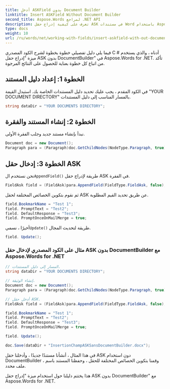 ```yaml
---
title: أدخل ASKField بدون Document Builder
linktitle: Insert ASKField Without Document Builder
second_title: Aspose.Words لمراجع .NET API
description: تعرف على كيفية إدراج حقل ASK في مستندات Word باستخدام Aspose.Words for .NET.
type: docs
weight: 10
url: /ru/words/net/working-with-fields/insert-askfield-with-out-document-builder/
---
```


فيما يلي دليل تفصيلي خطوة بخطوة لشرح الكود المصدري C # أدناه ، والذي يستخدم ميزة "إدراج حقل ASK بدون DocumentBuilder" في Aspose.Words for .NET. تأكد من اتباع كل خطوة بعناية للحصول على النتائج المرجوة.

## الخطوة 1: إعداد دليل المستند

في الكود المقدم ، يجب عليك تحديد دليل المستندات الخاصة بك. استبدل القيمة "YOUR DOCUMENT DIRECTORY" بالمسار المناسب إلى دليل المستندات.

```csharp
string dataDir = "YOUR DOCUMENTS DIRECTORY";
```

## الخطوة 2: إنشاء المستند والفقرة

نبدأ بإنشاء مستند جديد وجلب الفقرة الأولى.

```csharp
Document doc = new Document();
Paragraph para = (Paragraph)doc.GetChildNodes(NodeType.Paragraph, true)[0];
```

## الخطوة 3: إدخال حقل ASK

 نحن نستخدم ال`AppendField()` طريقة لإدراج حقل ASK في الفقرة.

```csharp
FieldAsk field = (FieldAsk)para.AppendField(FieldType.FieldAsk, false);
```

ثم نقوم بتكوين الخصائص المختلفة لحقل ASK عن طريق تحديد القيم المطلوبة.

```csharp
field.BookmarkName = "Test 1";
field. PromptText = "Test2";
field. DefaultResponse = "Test3";
field. PromptOnceOnMailMerge = true;
```

 أخيرًا ، نسمي`Update()` طريقة لتحديث المجال.

```csharp
field. Update();
```

### مثال على الكود المصدري لإدخال حقل ASK بدون DocumentBuilder مع Aspose.Words for .NET

```csharp
// المسار إلى دليل المستندات.
string dataDir = "YOUR DOCUMENTS DIRECTORY";

// إنشاء الوثيقة.
Document doc = new Document();
Paragraph para = (Paragraph)doc.GetChildNodes(NodeType.Paragraph, true)[0];

// أدخل حقل ASK.
FieldAsk field = (FieldAsk)para.AppendField(FieldType.FieldAsk, false);

field.BookmarkName = "Test 1";
field. PromptText = "Test2";
field. DefaultResponse = "Test3";
field. PromptOnceOnMailMerge = true;

field. Update();

doc.Save(dataDir + "InsertionChampASKSansDocumentBuilder.docx");
```

في هذا المثال ، أنشأنا مستندًا جديدًا ، وأدخلنا حقل ASK دون استخدام DocumentBuilder ، وقمنا بتكوين الخصائص المختلفة للحقل ، وحفظنا المستند باسم ملف محدد.

هذا يختتم دليلنا حول استخدام ميزة "إدراج حقل ASK بدون DocumentBuilder" مع Aspose.Words for .NET.